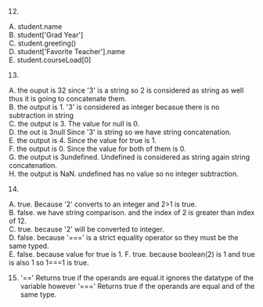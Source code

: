 
12.  

A. student.name  
B. student['Grad Year']  
C. student.greeting()  
D. student['Favorite Teacher'].name  
E. student.courseLoad[0]  

13. 

A. the ouput is 32  since '3' is a string so 2 is considered as string as well thus it is going to concatenate them.  
B. the output is 1. '3' is considered as integer becasue there is no subtraction in string  
C. the output is 3. The value for null is 0.  
D. the out is 3null Since '3'  is string so we have string concatenation.  
E. the output is 4. Since the value for true is 1.  
F. the output is 0. Since the value for both of them is 0.  
G. the output is 3undefined. Undefined is considered as string again string concatenation.  
H. the output is NaN. undefined has no value so no integer subtraction.


14.  

A. true. Because '2' converts to an integer and 2>1 is true.  
B. false. we have string comparison. and the index of 2 is greater than index of 12.  
C. true. because '2' will be converted to integer.  
D. false. because '===' is a strict equality operator so they must be the same typed.  
E. false. because value for true is 1.
F. true. because boolean(2) is 1 and true is also 1 so 1===1 is true.  

15.  '==' Returns true if the operands are equal.it ignores the datatype of the variable however '===' Returns true if the operands are equal and of the same type.  

  